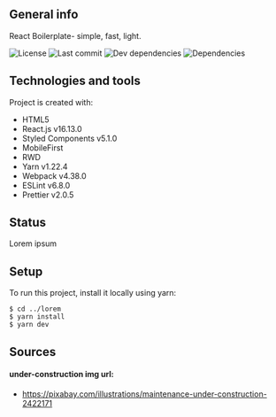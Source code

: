 ## General info

React Boilerplate- simple, fast, light.

![License](https://img.shields.io/github/license/krystianbialy/react-boilerplate.svg)
![Last commit](https://img.shields.io/github/last-commit/krystianbialy/react-boilerplate.svg)
![Dev dependencies](https://img.shields.io/david/dev/krystianbialy/react-boilerplate.svg)
![Dependencies](https://img.shields.io/david/krystianbialy/react-boilerplate.svg)

## Technologies and tools

Project is created with:

- HTML5
- React.js v16.13.0
- Styled Components v5.1.0
- MobileFirst
- RWD
- Yarn v1.22.4
- Webpack v4.38.0
- ESLint v6.8.0
- Prettier v2.0.5

## Status

Lorem ipsum

## Setup

To run this project, install it locally using yarn:

```
$ cd ../lorem
$ yarn install
$ yarn dev
```

## Sources

#### under-construction img url:

- https://pixabay.com/illustrations/maintenance-under-construction-2422171
